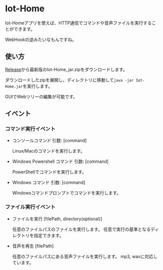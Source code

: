 # Iot-Home

Iot-Homeアプリを使えば、HTTP通信でコマンドや音声ファイルを実行することができます。

WebHookの逆みたいなもんですね。

## 使い方
[Release](https://github.com/yossy4411/Iot-Home/releases/latest)から最新版のIot-Home_jar.zipをダウンロードします。

ダウンロードしたzipを展開し、ディレクトリに移動して`java -jar Iot-Home.jar`を実行します。

GUIでWebツリーの編集が可能です。

## イベント

### コマンド実行イベント
 - コンソールコマンド 引数: [command]
   
   Linux/Macのコマンドを実行します。
 - Windows Powershell コマンド 引数: [command]
   
   PowerShellでコマンドを実行します。
 - Windows コマンド 引数: [command]
   
   Windowsコマンドプロンプトでコマンドを実行します。

### ファイル実行イベント
- ファイルを実行 [filePath, directory(optional)] 

  任意のファイルパスのファイルを実行します。
  任意で実行の基準となるディレクトリを指定できます。

- 音声を再生 [filePath]

  任意のファイルパスにある音声ファイルを実行します。
  mp3, wavに対応しています。
  
